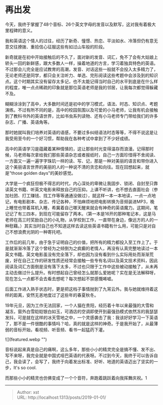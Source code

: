 # 再出发


今天，我终于掌握了48个音标、26个英文字母的发音以及默写，这对我有着极大里程碑的意义。

我和英语这个情人的过往，经历了新奇、憧憬、热恋、平淡如水、冷落但仍有意无意交往撩拨、重拾信心征服这些有如过山车般的阶段。

新奇就是在初中开始接触后的不久了，面对新的发音、词汇，免不了会有大姑娘上轿头一回的新鲜感，跟大多数人一样，操着地道的方言，学习着独具特色的英语。不过那会儿完全是应试教育的高潮，发音、对话这些一般就不会投入太多精力了，无论老师还是同学，都只会关注听力、单选、完形阅读这些考题中会涉及到的知识点。这个时期其实没有留存太多记，也不太能记得当时自己的水平到底是在什么样的程度，唯一点点稀疏的印象就是那位英语老师是我的邻居，让我每次都觉得躲藏不及。

糊糊涂涂到了高中，大多数时间还是初中的学习模式，语法、时态、知识点、考题演练。不过有所不同的是，高中的校园氛围以及可爱的小马老师，让我有机会接触到了教科书外的英语世界，比如书虫系列读物、还有小马老师专门带给我们的许多杂志、广播、英语角等。

那时她就叫我们培养对英语的语感，不要过多纠结语法时态等等，不得不说这是让我受用至今的一个好习惯，帮助我在各种考试中拿到了不少好成绩。

高中的英语学习是蕴藏着某种情愫的，这让那些时光变得温存而浪漫。记得那时候，马老师每次拿给我们那些英语杂志或者报纸时，自己一方面珍惜得不舍阅读、一方面又一遍一遍字字珠玑一样的读、写、记，那是一种对美丽的语言和带你进入这个美丽语言世界的美丽的人的一种说不清的贪恋和向往。现在回想起来，就是&#34;those golden days&#34;的美妙感觉。

大学是一个疯狂但极不得志的时代，内心深处的卑微让我固步、锁闭、自封至只靠读英文书籍、听英文电影来释放自己的压抑。上课不听讲，也不想去直面社会（参加社团、打工赚钱、找工作等等通通没做过），就这样一本一本地读，一点一点地记，有电影剧本、杂志、传记各种，不怕麻烦地把电影转换为音频装进MP3，晚上睡觉也带着耳机入睡，希冀着自己哪天醒来就会有神奇的英语魔力。这期间，笔记记了有三四本，到现在可能留存了两本。（第一本是16开的那种笔记本，这是马老师在高三时奖励自己的小礼物，从学校到工作，一直带在身边，像远方的人的一种慰藉。）其实当时自己也不知道这样去读这些英语书籍有什么用，可能只是对自己不想浪费光阴的一种寄托吧。

工作后的前几年，由于急于证明自己的价值，把所有的精力都投入至工作上了。于是就渐渐冷落了这个曾经为之倾倒为之疯癫的老情人，再没有认真完整地读过一本英文书籍。英文电影虽没有完全落下，却也因为没有看到什么实际用处而渐渐荒废，好在自己工作的研发性质还经常会接触一些专有名词以及英文技术资料，因此阅读及词汇方面倒是没有落下太多，不过也只限于工作中这些被动接触了，从未再主动去做过什么提升。有时想起自己曾经怎么就那么爱她呢？实在是无法解释呀，现在怎么一点都不会去看去想呢？每次想起不禁感慨唏嘘。

后面工作进入熟手状态时，更是把这档子事情抛到了九宵云外。我与她就维持着这样的距离，安然无恙地度过了这些年的春夏秋冬。

19年元旦，因为工作无法回家，一个人猫在贵阳，经历着十年以来最强的大雪和凝冻，窗外白雪皑皑银白如玉，可酒店的空调即使开到最强劲模式依然冻的我瑟瑟发抖，可是就在这样的冰天雪地之中，一个灵感袭击了我：我该好好学习一下英语了，那不是一件很酷的事情吗？哈，真的就是这样的神奇。于是我开始了，从最薄弱的音标开始，看视频、听音频、看书一起猛药下灌。

![](featured.webp &#34;&#34;)

音标说起来真是自己的痛啊，这么多年，那些小小的精灵完全是搞不懂、发不出、写不来呀，我完全就是中国式哑巴英语的代表呀。不过到今天，我终于可以告诉自己，我会读了，会写了，我终于向着发出标准、好听、地道的英语迈出了坚实的一步，It&#39;s so cool.

而那些小小的精灵也仿佛变成了一个个音符，奔跑着跳跃着向我挥舞庆祝。1

---

> Author: xst  
> URL: http://localhost:1313/posts/2019-01-01/  

